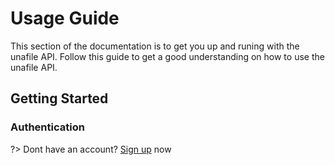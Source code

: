 # Usage Guide

This section of the documentation is to get you up and runing with the unafile API.
Follow this guide to get a good understanding on how to use the unafile API.

## Getting Started

### Authentication

?> Dont have an account? [Sign up](#) now
